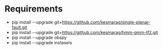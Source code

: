 # Requirements

- pip install --upgrade git+https://github.com/kesmarag/single-planar-fault.git
- pip install --upgrade git+https://github.com/kesmarag/hmm-gmm-tf2.git
- pip install --upgrade obspy
- pip install --upgrade instaseis
